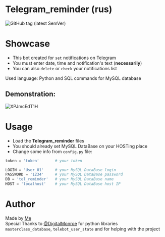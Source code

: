 # Telegram_reminder (rus)
![GitHub tag (latest SemVer)](https://img.shields.io/github/v/tag/Tooloom/Telegram_reminder?color=%2300b359&label=version&style=flat-square)
# Showcase
- This bot created for `set` notifications on Telegram
- You must enter date, time and notification's text (**necessarily**)
- You can also `delete` or `check` your notifications list

Used language: Python and SQL commands for MySQL database
## Demonstration:
![XPJmcEdT1H](https://user-images.githubusercontent.com/57460354/119227795-56838080-bb18-11eb-8cd7-de0947c50544.gif)
# Usage
- Load the **Telegram_reminder** files
- You should already set MySQL DataBase on your HOSTing place
- Change some info from `config.py` file:
```py
token = 'token'       # your token

LOGIN = 'User_01'     # your MySQL DataBase login
PASSWORD = '1234'     # your MySQL DataBase password
DB = 'tel_reminder'   # your MySQL DataBase name
HOST = 'localhost'    # your MySQL DataBase host IP
```
# Author
Made by [Me](https://github.com/Tooloom)<br>
Special Thanks to [@DigitalMonroe](https://gitlab.com/DigitalMonroe) for python libraries `masterclass_database`, `telebot_user_state` and for helping with the project
